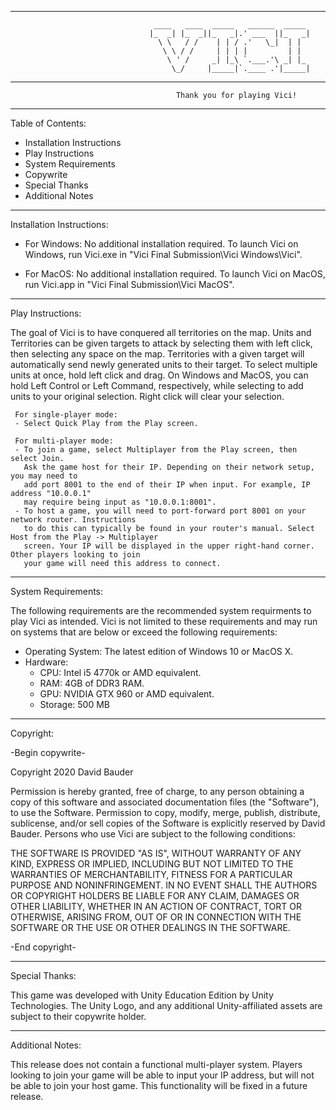 -------------------------------------------------------------------------------------------------------------
                                    ____   ____  _____   ______  _____  
                                   |_  _| |_  _||_   _|.' ___  ||_   _| 
                                     \ \   / /    | | / .'   \_|  | |   
                                      \ \ / /     | | | |         | |   
                                       \ ' /     _| |_\ `.___.'\ _| |_  
                                        \_/     |_____|`.____ .'|_____| 
                                     
-------------------------------------------------------------------------------------------------------------

                                         Thank you for playing Vici!

-------------------------------------------------------------------------------------------------------------

Table of Contents:
- Installation Instructions
- Play Instructions
- System Requirements
- Copywrite
- Special Thanks
- Additional Notes

-------------------------------------------------------------------------------------------------------------

Installation Instructions:

- For Windows:
  No additional installation required.
  To launch Vici on Windows, run Vici.exe in "Vici Final Submission\Vici Windows\Vici\".

- For MacOS:
  No additional installation required.
  To launch Vici on MacOS, run Vici.app in "Vici Final Submission\Vici MacOS\".

-------------------------------------------------------------------------------------------------------------

Play Instructions:

The goal of Vici is to have conquered all territories on the map. Units and Territories 
can be given targets to attack by selecting them with left click, then selecting 
any space on the map. Territories with a given target will automatically send newly
generated units to their target. To select multiple units at once, hold left click and drag.
On Windows and MacOS, you can hold Left Control or Left Command, respectively, while selecting
to add units to your original selection. Right click will clear your selection. 

     For single-player mode:
     - Select Quick Play from the Play screen.

     For multi-player mode:
     - To join a game, select Multiplayer from the Play screen, then select Join.
       Ask the game host for their IP. Depending on their network setup, you may need to
       add port 8001 to the end of their IP when input. For example, IP address "10.0.0.1"
       may require being input as "10.0.0.1:8001".
     - To host a game, you will need to port-forward port 8001 on your network router. Instructions
       to do this can typically be found in your router's manual. Select Host from the Play -> Multiplayer
       screen. Your IP will be displayed in the upper right-hand corner. Other players looking to join
       your game will need this address to connect.

-------------------------------------------------------------------------------------------------------------

System Requirements:

The following requirements are the recommended system requirments to play Vici as intended. 
Vici is not limited to these requirements and may run on systems that are below or exceed 
the following requirements:

- Operating System: The latest edition of Windows 10 or MacOS X.
- Hardware: 
  - CPU:      Intel i5 4770k or AMD equivalent.
  - RAM:      4GB of DDR3 RAM.
  - GPU:      NVIDIA GTX 960 or AMD equivalent.
  - Storage:  500 MB

-------------------------------------------------------------------------------------------------------------

Copyright:

-Begin copywrite-

Copyright 2020 David Bauder

Permission is hereby granted, free of charge, to any person obtaining a copy of this software and 
associated documentation files (the "Software"), to use the Software. Permission to copy, modify, 
merge, publish, distribute, sublicense, and/or sell copies of the Software is explicitly reserved by 
David Bauder. Persons who use Vici are subject to the following conditions:

THE SOFTWARE IS PROVIDED "AS IS", WITHOUT WARRANTY OF ANY KIND, EXPRESS OR IMPLIED, INCLUDING BUT NOT 
LIMITED TO THE WARRANTIES OF MERCHANTABILITY, FITNESS FOR A PARTICULAR PURPOSE AND NONINFRINGEMENT. 
IN NO EVENT SHALL THE AUTHORS OR COPYRIGHT HOLDERS BE LIABLE FOR ANY CLAIM, DAMAGES OR OTHER LIABILITY, 
WHETHER IN AN ACTION OF CONTRACT, TORT OR OTHERWISE, ARISING FROM, OUT OF OR IN CONNECTION WITH THE 
SOFTWARE OR THE USE OR OTHER DEALINGS IN THE SOFTWARE.

-End copyright-

-------------------------------------------------------------------------------------------------------------

Special Thanks:

This game was developed with Unity Education Edition by Unity Technologies. The Unity Logo, and any 
additional Unity-affiliated assets are subject to their copywrite holder.

-------------------------------------------------------------------------------------------------------------

Additional Notes:

This release does not contain a functional multi-player system. Players looking to join your game will
be able to input your IP address, but will not be able to join your host game. This functionality will 
be fixed in a future release.
